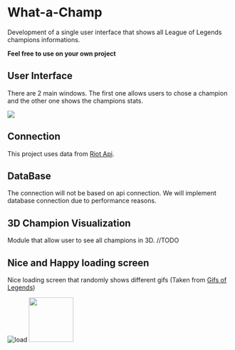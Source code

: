 # What-a-Champ
Development of a single user interface that shows all League of Legends champions informations. 

**Feel free to use on your own project**

## User Interface
  There are 2 main windows. The first one allows users to chose a champion and the other one shows the champions stats.
  
<img src="![capturar](https://user-images.githubusercontent.com/13967326/28651663-8671bc28-7259-11e7-9309-7caeea0ef25a.PNG)">

## Connection
  This project uses data from [Riot Api](https://developer.riotgames.com/).
## DataBase
  The connection will not be based on api connection. We will implement database connection due to performance reasons.
## 3D Champion Visualization
  Module that allow user to see all champions in 3D. //TODO
## Nice and Happy loading screen
  Nice loading screen that randomly shows different gifs (Taken from [Gifs of Legends](https://www.behance.net/Gifs_of_Legends))
  
![load](https://user-images.githubusercontent.com/13967326/28651690-ae700590-7259-11e7-8804-bd0db15a2580.PNG)
<img src="![loading2](https://user-images.githubusercontent.com/13967326/28651322-a12d38aa-7257-11e7-8ab4-f44fb0b6aaac.gif)" height="100" width="100" >


